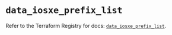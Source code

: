 # `data_iosxe_prefix_list`

Refer to the Terraform Registry for docs: [`data_iosxe_prefix_list`](https://registry.terraform.io/providers/ciscodevnet/iosxe/0.9.3/docs/data-sources/prefix_list).
